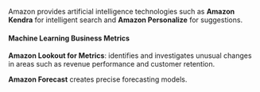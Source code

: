 Amazon provides artificial intelligence technologies such as **Amazon Kendra** for intelligent search and **Amazon Personalize** for suggestions.

#### Machine Learning Business Metrics

**Amazon Lookout for Metrics**: identifies and investigates unusual changes in areas such as revenue performance and customer retention. 

**Amazon Forecast** creates precise forecasting models.
